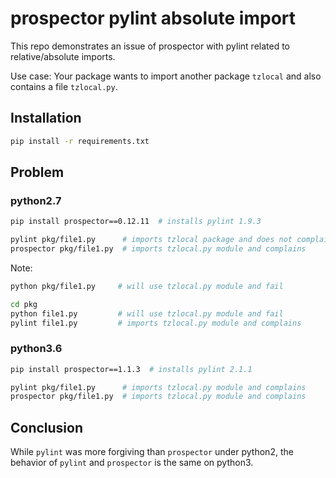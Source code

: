 # prospector pylint absolute import

This repo demonstrates an issue of prospector with pylint related to relative/absolute imports.

Use case: Your package wants to import another package `tzlocal` and also contains a file `tzlocal.py`.

## Installation
```bash
pip install -r requirements.txt
```

## Problem

### python2.7

```bash
pip install prospector==0.12.11  # installs pylint 1.9.3
```

```bash
pylint pkg/file1.py      # imports tzlocal package and does not complain
prospector pkg/file1.py  # imports tzlocal.py module and complains
```

Note:
```bash
python pkg/file1.py     # will use tzlocal.py module and fail

cd pkg
python file1.py         # will use tzlocal.py module and fail
pylint file1.py         # imports tzlocal.py module and complains
```

### python3.6

```bash
pip install prospector==1.1.3  # installs pylint 2.1.1
```

```bash
pylint pkg/file1.py      # imports tzlocal.py module and complains
prospector pkg/file1.py  # imports tzlocal.py module and complains
```

## Conclusion

While `pylint` was more forgiving than `prospector` under python2, the behavior of `pylint` and `prospector` is the same on python3.
